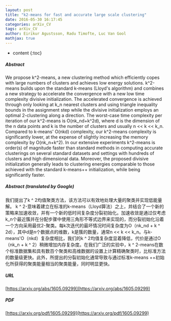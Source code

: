 ```yaml
---
layout: post
title: "k2-means for fast and accurate large scale clustering"
date: 2016-05-30 16:17:45
categories: arXiv_CV
tags: arXiv_CV
author: Eirikur Agustsson, Radu Timofte, Luc Van Gool
mathjax: true
---
```


* content
{:toc}

##### Abstract
We propose k^2-means, a new clustering method which efficiently copes with large numbers of clusters and achieves low energy solutions. k^2-means builds upon the standard k-means (Lloyd's algorithm) and combines a new strategy to accelerate the convergence with a new low time complexity divisive initialization. The accelerated convergence is achieved through only looking at k_n nearest clusters and using triangle inequality bounds in the assignment step while the divisive initialization employs an optimal 2-clustering along a direction. The worst-case time complexity per iteration of our k^2-means is O(nk_nd+k^2d), where d is the dimension of the n data points and k is the number of clusters and usually n << k << k_n. Compared to k-means' O(nkd) complexity, our k^2-means complexity is significantly lower, at the expense of slightly increasing the memory complexity by O(nk_n+k^2). In our extensive experiments k^2-means is order(s) of magnitude faster than standard methods in computing accurate clusterings on several standard datasets and settings with hundreds of clusters and high dimensional data. Moreover, the proposed divisive initialization generally leads to clustering energies comparable to those achieved with the standard k-means++ initialization, while being significantly faster.

##### Abstract (translated by Google)
我们提出了k ^ 2均值聚类方法，该方法可以有效地处理大量的聚类并实现低能量解。 k ^ 2-意味着建立在标准的k-means（Lloyd算法）之上，并结合了一个新的策略来加速收敛，并有一个新的低时间复杂度分裂初始化。加速收敛是通过仅考虑k_n个最近簇并在分配步骤中使用三角形不等式边界来实现的，而分裂初始化沿着一个方向采用最优2-聚类。每k次迭代的最坏情况时间复杂度为O（nk_nd + k ^ 2d），其中d是n个数据点的维数，k是簇的数量，通常n << k << k_n。与k-means'O（nkd）复杂度相比，我们的k ^ 2均值复杂度显着降低，代价是通过O（nk_n + k ^ 2）稍微增加内存复杂度。在我们广泛的实验中，k ^ 2-means在数个标准数据集和具有数百个聚类和高维数据的设置上计算精确聚类时，比标准方法的数量级更快。此外，所提出的分裂初始化通常导致与通过标准k-means ++初始化所获得的聚类能量相当的聚类能量，同时明显更快。

##### URL
[https://arxiv.org/abs/1605.09299](https://arxiv.org/abs/1605.09299)

##### PDF
[https://arxiv.org/pdf/1605.09299](https://arxiv.org/pdf/1605.09299)

